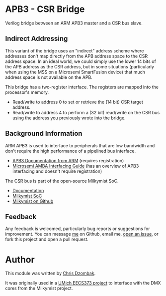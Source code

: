 # APB3 - CSR Bridge

Verilog bridge between an ARM APB3 master and a CSR bus slave.

## Indirect Addressing

This variant of the bridge uses an "indirect" address scheme where addresses don't map directly from the APB address space to the CSR address space. In an ideal world, we could simply use the lower 14 bits of the APB address as the CSR address, but in some situations (particularly when using the MSS on a Microsemi SmartFusion device) that much address space is not available on the APB.

This bridge has a two-register interface. The registers are mapped into the processor's memory.

* Read/write to address 0 to set or retrieve the (14 bit) CSR target address.
* Read/write to address 4 to perform a (32 bit) read/write on the CSR bus using the address you previously wrote into the bridge.

## Background Information

ARM APB3 is used to interface to peripherals that are low bandwidth and don't require the high performance of a pipelined bus interface.

* [APB3 Documentation from ARM](http://infocenter.arm.com/help/index.jsp?topic=/com.arm.doc.ihi0024b/index.html) (requires registration)
* [Microsemi AMBA Interfacing Guide](http://www.actel.com/documents/SmartFusion_Build_APB3core_AN.pdf) (has an overview of APB3 interfacing and doesn't require registration)

The CSR bus is part of the open-source Milkymist SoC.

* [Documentation](http://www.milkymist.org/socdoc/csr.pdf)
* [Milkymist SoC](http://www.milkymist.org/mmsoc.html)
* [Milkymist on Github](https://github.com/milkymist)

## Feedback

Any feedback is welcomed, particularly bug reports or suggestions for improvement. You can message [me](https://github.com/cdzombak) on Github, email me, [open an issue](https://github.com/cdzombak/misc-hardware/issues), or fork this project and open a pull request.

# Author

This module was written by [Chris Dzombak](http://chris.dzombak.name).

It was originally used in a [UMich EECS373 project](http://chris.dzombak.name/373project) to interface with the DMX cores from the Milkymist project.
